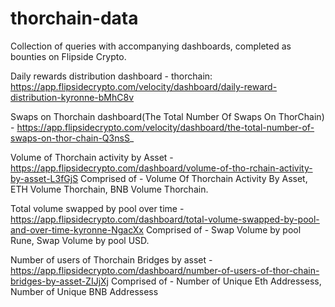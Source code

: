 # thorchain-data
Collection of queries with accompanying dashboards, completed as bounties on Flipside Crypto.

Daily rewards distribution dashboard - thorchain: https://app.flipsidecrypto.com/velocity/dashboard/daily-reward-distribution-kyronne-bMhC8v

Swaps on Thorchain dashboard(The Total Number Of Swaps On ThorChain) - https://app.flipsidecrypto.com/velocity/dashboard/the-total-number-of-swaps-on-thor-chain-Q3nsS_

Volume of Thorchain activity by Asset - https://app.flipsidecrypto.com/dashboard/volume-of-tho-rchain-activity-by-asset-L3fGjS
Comprised of - Volume Of Thorchain Activity By Asset, ETH Volume Thorchain, BNB Volume Thorchain. 

Total volume swapped by pool over time - https://app.flipsidecrypto.com/dashboard/total-volume-swapped-by-pool-and-over-time-kyronne-NgacXx Comprised of - Swap Volume by pool Rune, Swap Volume by pool USD.

Number of users of Thorchain Bridges by asset - https://app.flipsidecrypto.com/dashboard/number-of-users-of-thor-chain-bridges-by-asset-ZIJjXj Comprised of - Number of Unique Eth Addressess, Number of Unique BNB Addressess






